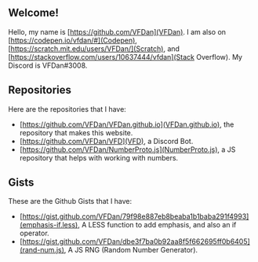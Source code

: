 ## Welcome!

Hello, my name is [https://github.com/VFDan](VFDan). I am also on [https://codepen.io/vfdan/#](Codepen), [https://scratch.mit.edu/users/VFDan/](Scratch), and [https://stackoverflow.com/users/10637444/vfdan](Stack Overflow). My Discord is VFDan#3008.


## Repositories

Here are the repositories that I have:
+ [https://github.com/VFDan/VFDan.github.io](VFDan.github.io), the repository that makes this website.
+ [https://github.com/VFDan/VFD](VFD), a Discord Bot.
+ [https://github.com/VFDan/NumberProto.js](NumberProto.js), a JS repository that helps with working with numbers.


## Gists

These are the Github Gists that I have:
+ [https://gist.github.com/VFDan/79f98e887eb8beaba1b1baba291f4993](emphasis-if.less), A LESS function to add emphasis, and also an if operator.
+ [https://gist.github.com/VFDan/dbe3f7ba0b92aa8f5f662695ff0b6405](rand-num.js), A JS RNG (Random Number Generator).
